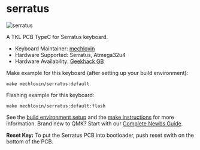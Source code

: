 # serratus

![serratus](https://i.imgur.com/VN38ogY.jpeg)

A TKL PCB TypeC for Serratus keyboard.

* Keyboard Maintainer: [mechlovin](https://github.com/mechlovin)
* Hardware Supported: Serratus, Atmega32u4
* Hardware Availability: [Geekhack GB](https://geekhack.org/index.php?topic=112768.0)

Make example for this keyboard (after setting up your build environment):

    make mechlovin/serratus:default

Flashing example for this keyboard:

    make mechlovin/serratus:default:flash

See the [build environment setup](https://docs.qmk.fm/#/getting_started_build_tools) and the [make instructions](https://docs.qmk.fm/#/getting_started_make_guide) for more information. Brand new to QMK? Start with our [Complete Newbs Guide](https://docs.qmk.fm/#/newbs).

**Reset Key:** To put the Serratus PCB into bootloader, push reset swith on the bottom of the PCB.